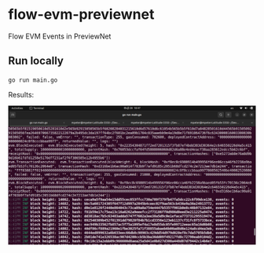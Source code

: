 # flow-evm-previewnet

Flow EVM Events in PreviewNet

## Run locally

```shell
go run main.go
```

Results:

![Flow EVM Events](./evm-events.png)
